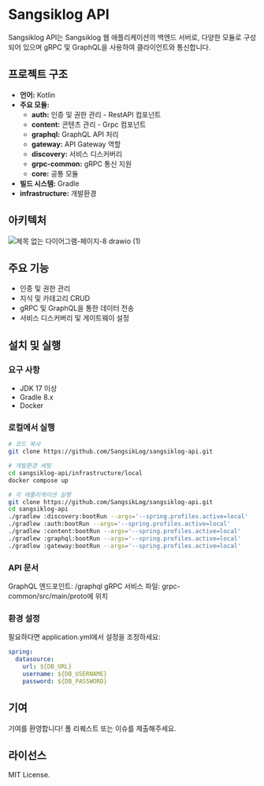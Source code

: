 # Sangsiklog API
Sangsiklog API는 Sangsiklog 웹 애플리케이션의 백엔드 서버로, 다양한 모듈로 구성되어 있으며 gRPC 및 GraphQL을 사용하여 클라이언트와 통신합니다.

## 프로젝트 구조

- **언어:** Kotlin
- **주요 모듈:**
    - **auth:** 인증 및 권한 관리 - RestAPI 컴포넌트
    - **content:** 콘텐츠 관리 - Grpc 컴포넌트
    - **graphql:** GraphQL API 처리
    - **gateway:** API Gateway 역할
    - **discovery:** 서비스 디스커버리
    - **grpc-common:** gRPC 통신 지원
    - **core:** 공통 모듈
- **빌드 시스템:** Gradle
- **infrastructure:** 개발환경

## 아키텍처

![제목 없는 다이어그램-페이지-8 drawio (1)](https://github.com/user-attachments/assets/af4fb539-af51-493c-b8bb-6b76f380c76e)

## 주요 기능

- 인증 및 권한 관리
- 지식 및 카테고리 CRUD
- gRPC 및 GraphQL을 통한 데이터 전송
- 서비스 디스커버리 및 게이트웨이 설정

## 설치 및 실행

### 요구 사항
- JDK 17 이상
- Gradle 8.x
- Docker

### 로컬에서 실행

```bash
# 코드 복사
git clone https://github.com/SangsikLog/sangsiklog-api.git
```

```bash
# 개발환경 세팅
cd sangsiklog-api/infrastructure/local
docker compose up
```

```bash
# 각 애플리케이션 실행
git clone https://github.com/SangsikLog/sangsiklog-api.git
cd sangsiklog-api
./gradlew :discovery:bootRun --args='--spring.profiles.active=local'
./gradlew :auth:bootRun --args='--spring.profiles.active=local'
./gradlew :content:bootRun --args='--spring.profiles.active=local'
./gradlew :graphql:bootRun --args='--spring.profiles.active=local'
./gradlew :gateway:bootRun --args='--spring.profiles.active=local'
```

### API 문서
GraphQL 엔드포인트: /graphql
gRPC 서비스 파일: grpc-common/src/main/proto에 위치

### 환경 설정
필요하다면 application.yml에서 설정을 조정하세요:

```yaml
spring:
  datasource:
    url: ${DB_URL}
    username: ${DB_USERNAME}
    password: ${DB_PASSWORD}
```

## 기여
기여를 환영합니다! 풀 리퀘스트 또는 이슈를 제출해주세요.

## 라이선스
MIT License.

